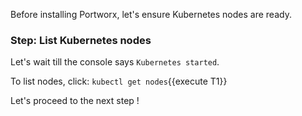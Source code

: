 Before installing Portworx, let's ensure Kubernetes nodes are ready.

### Step: List Kubernetes nodes

Let's wait till the console says `Kubernetes started`.

To list nodes, click: `kubectl get nodes`{{execute T1}}

Let's proceed to the next step !